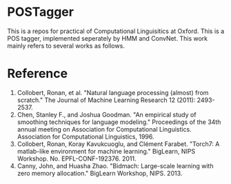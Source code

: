 # POSTagger

This is a repos for practical of Computational Linguisitics at Oxford.
This is a POS tagger, implemented seperately by HMM and ConvNet.
This work mainly refers to several works as follows.

# Reference
1. Collobert, Ronan, et al. "Natural language processing (almost) from scratch." The Journal of Machine Learning Research 12 (2011): 2493-2537.
2. Chen, Stanley F., and Joshua Goodman. "An empirical study of smoothing techniques for language modeling." Proceedings of the 34th annual meeting on Association for Computational Linguistics. Association for Computational Linguistics, 1996.
3. Collobert, Ronan, Koray Kavukcuoglu, and Clément Farabet. "Torch7: A matlab-like environment for machine learning." BigLearn, NIPS Workshop. No. EPFL-CONF-192376. 2011.
4. Canny, John, and Huasha Zhao. "Bidmach: Large-scale learning with zero memory allocation." BigLearn Workshop, NIPS. 2013.
